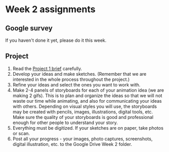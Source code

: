 # Week 2 assignments

## Google survey
If you haven't done it yet, please do it this week.

## Project
1. Read the [Project 1 brief](proj-loop.md) carefully.
1. Develop your ideas and make sketches. (Remember that we are interested in the whole process throughout the project.)
1. Refine your ideas and select the ones you want to work with.
1. Make 2-4 panels of storyboards for each of your animation idea (we are making 2 gifs). This is to plan and organize the ideas so that we will not waste our time while animating, and also for communicating your ideas with others. Depending on visual styles you will use, the storyboards may be created with pencils, images, illustrations, digital tools, etc. Make sure the quality of your storyboards is good and professional enough for other people to understand your story. 
1. Everything must be digitized. If your sketches are on paper, take photos or scan.
1. Post all your progress - your images, photo captures, screenshots, digital illustration, etc. to the Google Drive Week 2 folder. 
